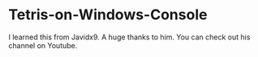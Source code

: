 # Tetris-on-Windows-Console
I learned this from Javidx9. A huge thanks to him. You can check out his channel on Youtube.
